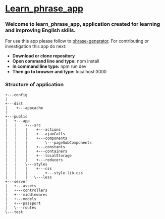 # [Learn_phrase_app](https://phrase-generator.herokuapp.com)

### Welcome to learn_phrase_app, application created for learning and improving English skills.
For use this app please follow to [phrase-generator](https://phrase-generator.herokuapp.com).
For contributing or investigation this app do next:

* **Download or clone repository**
* **Open command line and type:** npm install
* **In command line type:** npm run dev
* **Then go to browser and type:** localhost:3000

### Structure of application
```
+---config
|   
+---dist
|    +---appcache
|
+---public
|   +---app
|   |    +---src
|   |    |    +---actions
|   |    |    +---ajaxCalls
|   |    |    +---components
|   |    |        \---pageSubComponents
|   |    |    +---constants
|   |    |    +---containers
|   |    |    +---localStorage
|   |    |    +---reducers
|   |    \---styles
|   |    |    +---css
|   |    |        +---style.lib.css
|   |    |   \---less
+---server
|   +---assets
|   +---controllers
|   +---middlewares
|   +---models
|   +---passport
|   \---routes
\---test
```
